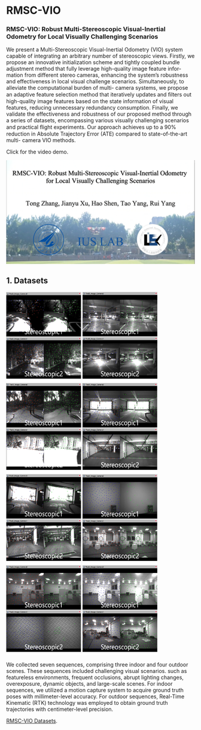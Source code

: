 # RMSC-VIO

### RMSC-VIO: Robust Multi-Stereoscopic Visual-Inertial Odometry for Local Visually Challenging Scenarios

We present a Multi-Stereoscopic Visual-Inertial
Odometry (VIO) system capable of integrating an arbitrary
number of stereoscopic views. Firstly, we propose an innovative
initialization scheme and tightly coupled bundle adjustment
method that fully leverage high-quality image feature infor-
mation from different stereo cameras, enhancing the system’s
robustness and effectiveness in local visual challenge scenarios.
Simultaneously, to alleviate the computational burden of multi-
camera systems, we propose an adaptive feature selection
method that iteratively updates and ﬁlters out high-quality
image features based on the state information of visual features,
reducing unnecessary redundancy consumption. Finally, we
validate the effectiveness and robustness of our proposed
method through a series of datasets, encompassing various
visually challenging scenarios and practical ﬂight experiments.
Our approach achieves up to a 90% reduction in Absolute
Trajectory Error (ATE) compared to state-of-the-art multi-
camera VIO methods.

Click for the video demo.

[![Video Demo](./img/封面.png)](https://youtu.be/fVwBnhHjAYs)

## 1. Datasets

<img src="./img/Sample1.png" width="200" height="240" /> <img src="./img/Sample2.png" width="200" height="240"/><img src="./img/Sample3.png" width="200" height="240"/> <img src="./img/Sample4.png" width="200" height="240"/><img src="./img/Sample5.png" width="200" height="240"/> <img src="./img/Sample6.png" width="200" height="240"/><img src="./img/Sample7.png" width="200" height="240"/> <img src="./img/Sample8.png" width="200" height="240"/>

We collected seven sequences, comprising three indoor and four outdoor scenes. These sequences included challenging visual scenarios. such as featureless environments, frequent occlusions, abrupt lighting changes, overexposure, dynamic objects, and large-scale scenes.
For indoor sequences, we utilized a motion capture system to acquire ground truth poses with millimeter-level accuracy. For outdoor sequences, Real-Time Kinematic (RTK) technology was employed to obtain ground truth trajectories with centimeter-level precision.

[RMSC-VIO Datasets](https://pan.baidu.com/s/1vOmaT4yJX6tf_EHAj20-Dw?pwd=RMSC).



